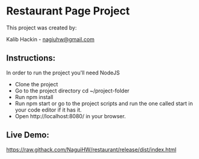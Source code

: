 # Restaurant Page Project

This project was created by:

Kalib Hackin - nagiuhw@gmail.com

## Instructions:

In order to run the project you'll need NodeJS

* Clone the project
* Go to the project directory cd ~/project-folder
* Run npm install
* Run npm start or go to the project scripts and run the one called start in your code editor if it has it.
* Open http://localhost:8080/ in your browser.

## Live Demo:

https://raw.githack.com/NaguiHW/restaurant/release/dist/index.html

